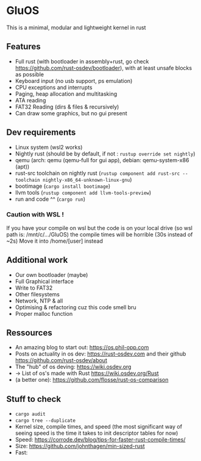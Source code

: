 # GluOS

This is a minimal, modular and lightweight kernel in rust

## Features
- Full rust (with bootloader in assembly+rust, go check https://github.com/rust-osdev/bootloader), with at least unsafe blocks as possible
- Keyboard input (no usb support, ps emulation)
- CPU exceptions and interrupts
- Paging, heap allocation and multitasking
- ATA reading
- FAT32 Reading (dirs & files & recursively)
- Can draw some graphics, but no gui present

## Dev requirements
- Linux system (wsl2 works)
- Nightly rust (should be by default, if not : `rustup override set nightly`)
- qemu (arch: qemu (qemu-full for gui app), debian: qemu-system-x86 (apt))
- rust-src toolchain on nightly rust (`rustup component add rust-src --toolchain nightly-x86_64-unknown-linux-gnu`)
- bootimage (`cargo install bootimage`)
- llvm tools (`rustup component add llvm-tools-preview`)
- run and code ^^ (`cargo run`)
### Caution with WSL !
If you have your compile on wsl but the code is on your local drive (so wsl path is: /mnt/c/.../GluOS) the compile times will be horrible (30s instead of ~2s)
Move it into /home/\[user\] instead

## Additional work
- Our own bootloader (maybe)
- Full Graphical interface
- Write to FAT32
- Other filesystems
- Network, NTP & all
- Optimising & refactoring cuz this code smell bru
- Proper malloc function

## Ressources
- An amazing blog to start out: https://os.phil-opp.com
- Posts on actuality in os dev: https://rust-osdev.com and their github https://github.com/rust-osdev/about
- The "hub" of os deving: https://wiki.osdev.org
- -> List of os's made with Rust https://wiki.osdev.org/Rust
- (a better one): https://github.com/flosse/rust-os-comparison

## Stuff to check
- `cargo audit`
- `cargo tree --duplicate`
- Kernel size, compile times, and speed (the most significant way of seeing speed is the time it takes to init descriptor tables for now)
- Speed: https://corrode.dev/blog/tips-for-faster-rust-compile-times/
- Size: https://github.com/johnthagen/min-sized-rust
- Fast: 
